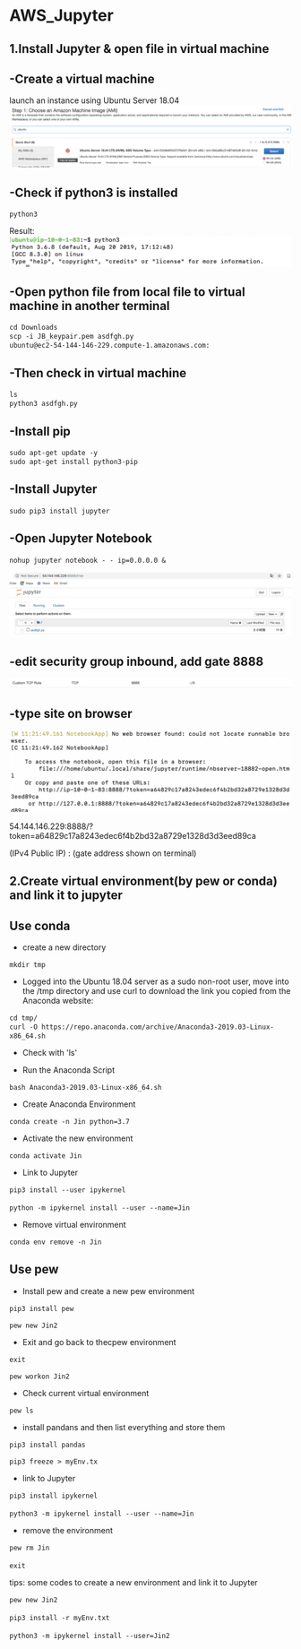 # AWS_Jupyter

## 1.Install Jupyter & open file in virtual machine

## -Create a virtual machine
launch an instance using Ubuntu Server 18.04
![](https://github.com/Jinn42/AWS_Jupyter/blob/master/Utunbu%2018.04.png)
## -Check if python3 is installed
```
python3
```
Result:
![](https://github.com/Jinn42/AWS_Jupyter/blob/master/python3.png)

## -Open python file from local file to virtual machine in another terminal
```
cd Downloads
scp -i JB_keypair.pem asdfgh.py
ubuntu@ec2-54-144-146-229.compute-1.amazonaws.com:
```
## -Then check in virtual machine
```
ls
python3 asdfgh.py
```

## -Install pip
```
sudo apt-get update -y
sudo apt-get install python3-pip
```
## -Install Jupyter
```
sudo pip3 install jupyter
```
## -Open Jupyter Notebook
```
nohup jupyter notebook - - ip=0.0.0.0 &
```
![](https://github.com/Jinn42/AWS_Jupyter/blob/master/openjupyter.png)

## -edit security group inbound, add gate 8888
![](https://github.com/Jinn42/AWS_Jupyter/blob/master/gate8888.png)

## -type site on browser
![](https://github.com/Jinn42/AWS_Jupyter/blob/master/site.png)

54.144.146.229:8888/?token=a64829c17a8243edec6f4b2bd32a8729e1328d3d3eed89ca

(IPv4 Public IP) : (gate address shown on terminal)

## 2.Create virtual environment(by pew or conda) and link it to jupyter

## Use conda

- create a new directory
```
mkdir tmp
```
- Logged into the Ubuntu 18.04 server as a sudo non-root user, move into the /tmp directory and use curl to download the link you copied from the Anaconda website:
```
cd tmp/
curl -O https://repo.anaconda.com/archive/Anaconda3-2019.03-Linux-x86_64.sh
```
- Check with 'ls'

- Run the Anaconda Script
```
bash Anaconda3-2019.03-Linux-x86_64.sh
```
- Create Anaconda Environment
```
conda create -n Jin python=3.7
```
- Activate the new environment
```
conda activate Jin
```
- Link to Jupyter
```
pip3 install --user ipykernel

python -m ipykernel install --user --name=Jin
```
- Remove virtual environment
```
conda env remove -n Jin
```
## Use pew

- Install pew and create a new pew environment
```
pip3 install pew
```
```
pew new Jin2
```
- Exit and go back to thecpew environment
```
exit
```
```
pew workon Jin2
```
- Check current virtual environment
```
pew ls
```
- install pandans and then list everything and store them
```
pip3 install pandas
```
```
pip3 freeze > myEnv.tx
```
- link to Jupyter
```
pip3 install ipykernel

python3 -m ipykernel install --user --name=Jin
```
- remove the environment
```
pew rm Jin

exit
```
tips:
some codes to create a new environment and link it to Jupyter
```
pew new Jin2

pip3 install -r myEnv.txt

python3 -m ipykernel install --user=Jin2
```


